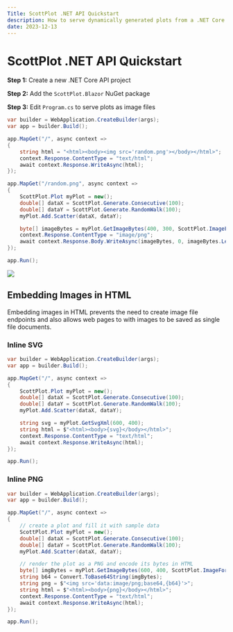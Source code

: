 ```yaml
---
Title: ScottPlot .NET API Quickstart
description: How to serve dynamically generated plots from a .NET Core API project
date: 2023-12-13
---
```


# ScottPlot .NET API Quickstart

**Step 1:** Create a new .NET Core API project

**Step 2:** Add the `ScottPlot.Blazor` NuGet package

**Step 3:** Edit `Program.cs` to serve plots as image files

```cs
var builder = WebApplication.CreateBuilder(args);
var app = builder.Build();

app.MapGet("/", async context =>
{
    string html = "<html><body><img src='random.png'></body></html>";
    context.Response.ContentType = "text/html";
    await context.Response.WriteAsync(html);
});

app.MapGet("/random.png", async context =>
{
    ScottPlot.Plot myPlot = new();
    double[] dataX = ScottPlot.Generate.Consecutive(100);
    double[] dataY = ScottPlot.Generate.RandomWalk(100);
    myPlot.Add.Scatter(dataX, dataY);

    byte[] imageBytes = myPlot.GetImageBytes(400, 300, ScottPlot.ImageFormat.Png);
    context.Response.ContentType = "image/png";
    await context.Response.Body.WriteAsync(imageBytes, 0, imageBytes.Length);
});

app.Run();
```

![](/images/quickstart/api.gif)


## Embedding Images in HTML

Embedding images in HTML prevents the need to create image file endpoints and also allows web pages to with images to be saved as single file documents.

### Inline SVG

```cs
var builder = WebApplication.CreateBuilder(args);
var app = builder.Build();

app.MapGet("/", async context =>
{
    ScottPlot.Plot myPlot = new();
    double[] dataX = ScottPlot.Generate.Consecutive(100);
    double[] dataY = ScottPlot.Generate.RandomWalk(100);
    myPlot.Add.Scatter(dataX, dataY);

    string svg = myPlot.GetSvgXml(600, 400);
    string html = $"<html><body>{svg}</body></html>";
    context.Response.ContentType = "text/html";
    await context.Response.WriteAsync(html);
});

app.Run();
```

### Inline PNG

```cs
var builder = WebApplication.CreateBuilder(args);
var app = builder.Build();

app.MapGet("/", async context =>
{
    // create a plot and fill it with sample data
    ScottPlot.Plot myPlot = new();
    double[] dataX = ScottPlot.Generate.Consecutive(100);
    double[] dataY = ScottPlot.Generate.RandomWalk(100);
    myPlot.Add.Scatter(dataX, dataY);

    // render the plot as a PNG and encode its bytes in HTML
    byte[] imgBytes = myPlot.GetImageBytes(600, 400, ScottPlot.ImageFormat.Png);
    string b64 = Convert.ToBase64String(imgBytes);
    string png = $"<img src='data:image/png;base64,{b64}'>";
    string html = $"<html><body>{png}</body></html>";
    context.Response.ContentType = "text/html";
    await context.Response.WriteAsync(html);
});

app.Run();
```
